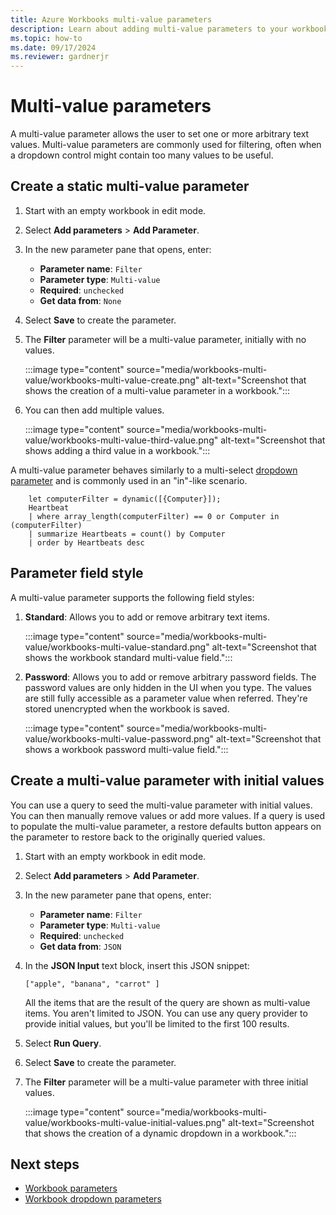 ```yaml
---
title: Azure Workbooks multi-value parameters
description: Learn about adding multi-value parameters to your workbook.
ms.topic: how-to
ms.date: 09/17/2024
ms.reviewer: gardnerjr
---
```


# Multi-value parameters

A multi-value parameter allows the user to set one or more arbitrary text values. Multi-value parameters are commonly used for filtering, often when a dropdown control might contain too many values to be useful.

## Create a static multi-value parameter

1. Start with an empty workbook in edit mode.
1. Select **Add parameters** > **Add Parameter**.
1. In the new parameter pane that opens, enter:
    - **Parameter name**: `Filter`
    - **Parameter type**: `Multi-value`
    - **Required**: `unchecked`
    - **Get data from**: `None`
1. Select **Save** to create the parameter.
1. The **Filter** parameter will be a multi-value parameter, initially with no values.

   :::image type="content" source="media/workbooks-multi-value/workbooks-multi-value-create.png" alt-text="Screenshot that shows the creation of a multi-value parameter in a workbook.":::

1. You can then add multiple values.

   :::image type="content" source="media/workbooks-multi-value/workbooks-multi-value-third-value.png" alt-text="Screenshot that shows adding a third value in a workbook.":::

A multi-value parameter behaves similarly to a multi-select [dropdown parameter](workbooks-dropdowns.md) and is commonly used in an "in"-like scenario.

```
    let computerFilter = dynamic([{Computer}]);
    Heartbeat
    | where array_length(computerFilter) == 0 or Computer in (computerFilter)
    | summarize Heartbeats = count() by Computer
    | order by Heartbeats desc
```

## Parameter field style

A multi-value parameter supports the following field styles:

1. **Standard**: Allows you to add or remove arbitrary text items.

   :::image type="content" source="media/workbooks-multi-value/workbooks-multi-value-standard.png" alt-text="Screenshot that shows the workbook standard multi-value field.":::

1. **Password**: Allows you to add or remove arbitrary password fields. The password values are only hidden in the UI when you type. The values are still fully accessible as a parameter value when referred. They're stored unencrypted when the workbook is saved.

   :::image type="content" source="media/workbooks-multi-value/workbooks-multi-value-password.png" alt-text="Screenshot that shows a workbook password multi-value field.":::

## Create a multi-value parameter with initial values

You can use a query to seed the multi-value parameter with initial values. You can then manually remove values or add more values. If a query is used to populate the multi-value parameter, a restore defaults button appears on the parameter to restore back to the originally queried values.

1. Start with an empty workbook in edit mode.
1. Select **Add parameters** > **Add Parameter**.
1. In the new parameter pane that opens, enter:
    - **Parameter name**: `Filter`
    - **Parameter type**: `Multi-value`
    - **Required**: `unchecked`
    - **Get data from**: `JSON`
1. In the **JSON Input** text block, insert this JSON snippet:

    ```
    ["apple", "banana", "carrot" ]
    ```

    All the items that are the result of the query are shown as multi-value items.
    You aren't limited to JSON. You can use any query provider to provide initial values, but you'll be limited to the first 100 results.
1. Select **Run Query**.
1. Select **Save** to create the parameter.
1. The **Filter** parameter will be a multi-value parameter with three initial values.

   :::image type="content" source="media/workbooks-multi-value/workbooks-multi-value-initial-values.png" alt-text="Screenshot that shows the creation of a dynamic dropdown in a workbook.":::

## Next steps

- [Workbook parameters](workbooks-parameters.md)
- [Workbook dropdown parameters](workbooks-dropdowns.md)
